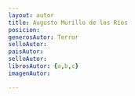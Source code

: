 ```yaml
---
layout: autor
title: Augusto Murillo de los Ríos
posicion: 
generosAutor: Terror
selloAutor:
paisAutor:
selloAutor:
librosAutor: {a,b,c}
imagenAutor:

---
```


